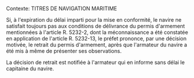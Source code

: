 Contexte: TITRES DE NAVIGATION MARITIME

Si, à l'expiration du délai imparti pour la mise en conformité, le navire ne satisfait toujours pas aux conditions de délivrance du permis d'armement mentionnées à l'article R. 5232-2, dont la méconnaissance a été constatée en application de l'article R. 5232-13, le préfet prononce, par une décision motivée, le retrait du permis d'armement, après que l'armateur du navire a été mis à même de présenter ses observations.

La décision de retrait est notifiée à l'armateur qui en informe sans délai le capitaine du navire.